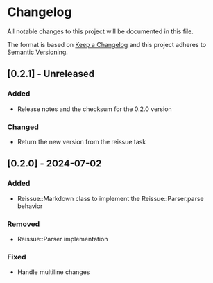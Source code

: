# Changelog

All notable changes to this project will be documented in this file.

The format is based on [Keep a Changelog](http://keepachangelog.com/)
and this project adheres to [Semantic Versioning](http://semver.org/).

## [0.2.1] - Unreleased

### Added

- Release notes and the checksum for the 0.2.0 version

### Changed

- Return the new version from the reissue task

## [0.2.0] - 2024-07-02

### Added

- Reissue::Markdown class to implement the Reissue::Parser.parse behavior

### Removed

- Reissue::Parser implementation

### Fixed

- Handle multiline changes
